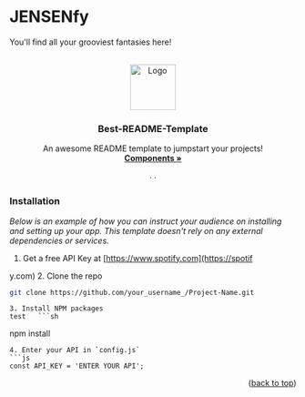 
# JENSENfy
You'll find all your grooviest fantasies here!

<!-- Improved compatibility of back to top link: See: https://github.com/Gogoreds/JENSENfy-frontend -->
<a name="readme-top"></a>
<!--
*** Thanks for checking out the Best-README-Template. If you have a suggestion
*** that would make this better, please fork the repo and create a pull request
*** or simply open an issue with the tag "enhancement".
*** Don't forget to give the project a star!
*** Thanks again! Now go create something AMAZING! :D
-->

<!-- PROJECT -->
<br />
<div align="center">
  <a href="https://github.com/Gogoreds/JENSENfy-fronten"https://github.com/othneildrew/Best-README-Template"><strong">
    <img src="images/logo.png" alt="Logo" width="80" height="80">
  </a>

  <h3 align="center">Best-README-Template</h3>

  <p align="center">
    An awesome README template to jumpstart your projects!
    <br />
    <a href="https://github.com/othneildrew/Best-README-Template"><strong>Components »</strong></a>
    <br />
    <br />
    ·  ·
  </p>
</div>


 ### Installation

_Below is an example of how you can instruct your audience on installing and setting up your app. This template doesn't rely on any external dependencies or services._

1. Get a free API Key at [https://www.spotify.com](https://spotif

y.com)
2. Clone the repo
   ```sh
   git clone https://github.com/your_username_/Project-Name.git
   ```
	3. Install NPM packages
	test   ```sh
   npm install
   ```
4. Enter your API in `config.js`
   ```js
   const API_KEY = 'ENTER YOUR API';
   ```

<p align="right">(<a href="#readme-top">back to top</a>)</p>

